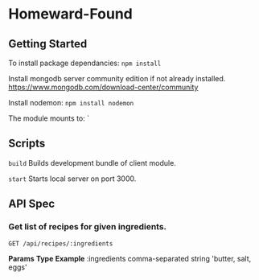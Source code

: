 # Homeward-Found

## Getting Started

To install package dependancies:
  `npm install`

Install mongodb server community edition if not already installed. https://www.mongodb.com/download-center/community

Install nodemon:
  `npm install nodemon`

The module mounts to:
  `<div id='app'></div>

## Scripts

`build`
Builds development bundle of client module.

`start`
Starts local server on port 3000.

## API Spec

### Get list of recipes for given ingredients. 
`GET /api/recipes/:ingredients`

**Params**      **Type**                     **Example**
:ingredients    comma-separated string      'butter, salt, eggs'